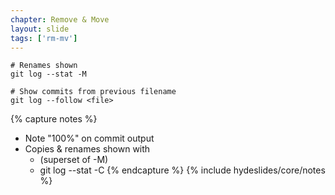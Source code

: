 ```yaml
---
chapter: Remove & Move
layout: slide
tags: ['rm-mv']
---
```


	# Renames shown
	git log --stat -M

	# Show commits from previous filename
	git log --follow <file>



{% capture notes %}

* Note "100%" on commit output
* Copies & renames shown with
	* (superset of -M)
	* git log --stat -C
{% endcapture %}
{% include hydeslides/core/notes %}
